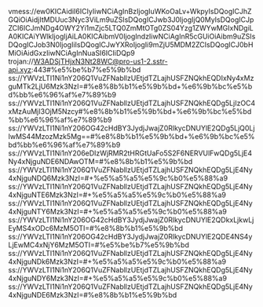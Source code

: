 vmess://ew0KICAidiI6ICIyIiwNCiAgInBzIjogIuWKoOaLv+WkpyIsDQogICJhZGQiOiAidjItMDUuc3Nyc3ViLm9uZSIsDQogICJwb3J0IjogIjQ0MyIsDQogICJpZCI6ICJmNDg4OWY2Yi1mZjc5LTQ0ZmMtOTg0ZS04Yzg1ZWYwMGIxNDgiLA0KICAiYWlkIjogIjAiLA0KICAibmV0IjogIndzIiwNCiAgInR5cGUiOiAibm9uZSIsDQogICJob3N0IjogIiIsDQogICJwYXRoIjogIi9mZjU5MDM2ZCIsDQogICJ0bHMiOiAidGxzIiwNCiAgInNuaSI6ICIiDQp9
trojan://W3ADSjTHjxN3Nt28WC@pro-us1-2.sstr-api.xyz:443#%e5%be%b7%e5%9b%bd
ss://YWVzLTI1Ni1nY206Q1VuZFNabllzUEtjdTZLajhUSFZNQkhEQDIxNy4xMzguMTk2LjU6Mzk3NzI=#%e8%8b%b1%e5%9b%bd+%e6%9b%bc%e5%bd%bb%e6%96%af%e7%89%b9
ss://YWVzLTI1Ni1nY206Q1VuZFNabllzUEtjdTZLajhUSFZNQkhEQDg5LjIzOC4xMzAuMjI3OjM5Nzcy#%e8%8b%b1%e5%9b%bd+%e6%9b%bc%e5%bd%bb%e6%96%af%e7%89%b9
ss://YWVzLTI1Ni1nY206OG42cHdBY3JydjJwajZ0RlkycDNUYlE2QDg5LjQ0LjIwMS44MzozMzk5Mg==#%e8%8b%b1%e5%9b%bd+%e6%9b%bc%e5%bd%bb%e6%96%af%e7%89%b9
ss://YWVzLTI1Ni1nY206eDIzWjRMR2tHRGtUaFo5S2F6NERVUlFwQDg5LjE4Ny4xNjguNDE6NDAwOTM=#%e8%8b%b1%e5%9b%bd
ss://YWVzLTI1Ni1nY206Q1VuZFNabllzUEtjdTZLajhUSFZNQkhEQDg5LjE4Ny4xNjguNDQ6Mzk3NzI=#+%e5%a5%a5%e5%9c%b0%e5%88%a9
ss://YWVzLTI1Ni1nY206Q1VuZFNabllzUEtjdTZLajhUSFZNQkhEQDg5LjE4Ny4xNjguNTE6Mzk3NzI=#+%e5%a5%a5%e5%9c%b0%e5%88%a9
ss://YWVzLTI1Ni1nY206Q1VuZFNabllzUEtjdTZLajhUSFZNQkhEQDg5LjE4Ny4xNjguNTY6Mzk3NzI=#+%e5%a5%a5%e5%9c%b0%e5%88%a9
ss://YWVzLTI1Ni1nY206OG42cHdBY3JydjJwajZ0RlkycDNUYlE2QDkxLjkwLjEyMS4xODc6MzM5OTI=#%e8%8b%b1%e5%9b%bd
ss://YWVzLTI1Ni1nY206OG42cHdBY3JydjJwajZ0RlkycDNUYlE2QDE4NS4yLjEwMC4xNjY6MzM5OTI=#%e5%be%b7%e5%9b%bd
ss://YWVzLTI1Ni1nY206Q1VuZFNabllzUEtjdTZLajhUSFZNQkhEQDg5LjE4Ny4xNjguNDk6Mzk3NzI=#+%e5%a5%a5%e5%9c%b0%e5%88%a9
ss://YWVzLTI1Ni1nY206Q1VuZFNabllzUEtjdTZLajhUSFZNQkhEQDg5LjE4Ny4xNjguNDY6Mzk3NzI=#+%e5%a5%a5%e5%9c%b0%e5%88%a9
ss://YWVzLTI1Ni1nY206Q1VuZFNabllzUEtjdTZLajhUSFZNQkhEQDg5LjE4Ny4xNjguNDE6Mzk3NzI=#%e8%8b%b1%e5%9b%bd
